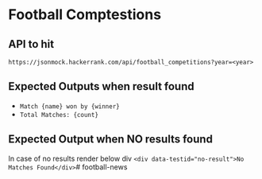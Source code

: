 # Football Comptestions

## API to hit

`https://jsonmock.hackerrank.com/api/football_competitions?year=<year>`

## Expected Outputs when result found

- `Match {name} won by {winner}`
- `Total Matches: {count}`

## Expected Output when NO results found

In case of no results render below div
`<div data-testid="no-result">No Matches Found</div>`# football-news
